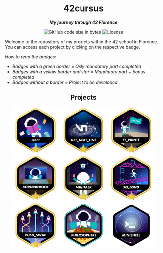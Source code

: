<h1 align="center">
42cursus
</h1>

<p align="center">
	<b><i>My journey through 42 Florence</i></b>
</p>

<p align="center">
	<img alt="GitHub code size in bytes" src="https://img.shields.io/github/languages/code-size/DrVallo/42-Firenze?color=f5c542" />
	<img alt="License" src="https://img.shields.io/github/license/DrVallo/42-Firenze?color=f5c542"/>
</p>

Welcome to the repository of my projects within the 42 school in Florence. You can access each project by clicking on the respective badge.

<i>How to read the badges:
- Badges with a green border = Only mandatory part completed
- Badges with a yellow border and star = Mandatory part + bonus completed
- Badges without a border = Project to be developed</i>

<h2 align="center">
Projects
</h2>
<div align="center">

<a href="https://github.com/DrVallo/42-Firenze/tree/main/Libft">![42 Badge](https://github.com/DrVallo/42-Firenze/blob/main/42_badges/libftm.png)</a>
<a href="https://github.com/DrVallo/42-Firenze/tree/main/Get_Next_Line">![42 Badge](https://github.com/DrVallo/42-Firenze/blob/main/42_badges/get_next_linem.png)</a>
<a href="https://github.com/DrVallo/42-Firenze/tree/main/ft_printf">![42 Badge](https://github.com/DrVallo/42-Firenze/blob/main/42_badges/ft_printfm.png)</a>
<a href="">![42 Badge](https://github.com/DrVallo/42-Firenze/blob/main/42_badges/born2berootm.png)</a>
<a href="https://github.com/DrVallo/42-Firenze/tree/main/Minitalk">![42 Badge](https://github.com/DrVallo/42-Firenze/blob/main/42_badges/minitalkm.png)</a>
<a href="https://github.com/DrVallo/42-Firenze/tree/main/so_long">![42 Badge](https://github.com/DrVallo/42-Firenze/blob/main/42_badges/so_longm.png?raw=true)</a>
<a href="https://github.com/DrVallo/42-Firenze/tree/main/push_swap">![42 Badge](https://github.com/DrVallo/42-Firenze/blob/main/42_badges/push_swapm.png?raw=true)</a>
<a href="https://github.com/DrVallo/42-Firenze/tree/main/Philosophers">![42 Badge](https://github.com/DrVallo/42-Firenze/blob/main/42_badges/philosopherse.png?raw=true)</a>
<a href="">![42 Badge](https://github.com/DrVallo/42-Firenze/blob/main/42_badges/minishelln.png?raw=true)</a>

</div>
